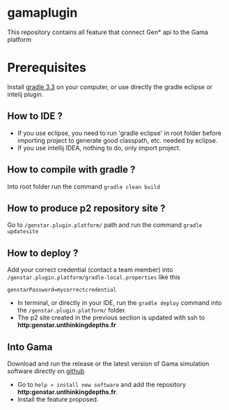 # gamaplugin
This repository contains all feature that connect Gen* api to the Gama platform 

# Prerequisites

Install [gradle 3.3](https://docs.gradle.org/current/userguide/installation.html) on your computer, or use directly the gradle eclipse or intelij plugin.

## How to IDE ?

- If you use eclipse, you need to run 'gradle eclipse' in root folder before importing project to generate good classpath, etc. needed by eclipse.
- If you use intellij IDEA, nothing to do, only import project.

## How to compile with gradle ?

Into root folder run the command `gradle clean build`

## How to produce p2 repository site ?

Go to `/genstar.plugin.platform/` path and run the command `gradle updatesite`

## How to deploy ?

Add your correct credential (contact a team member) into `/genstar.plugin.platform/gradle-local.properties` like this

``` 
genstarPassword=mycorrectcredential
```

- In terminal, or directly in your IDE, run the `gradle deploy` command into the `/genstar.plugin.platform/` folder. 
- The p2 site created in the previous section is updated with ssh to __http:genstar.unthinkingdepths.fr__
 
## Into Gama

Download and run the release or the latest version of Gama simulation software directly on [github](https://github.com/gama-platform/gama/releases) 

- Go to `help > install new software` and add the repository __http:genstar.unthinkingdepths.fr__.
- Install the feature proposed. 
